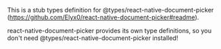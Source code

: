 This is a stub types definition for @types/react-native-document-picker (https://github.com/Elyx0/react-native-document-picker#readme).

react-native-document-picker provides its own type definitions, so you don't need @types/react-native-document-picker installed!